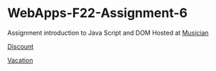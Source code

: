 # WebApps-F22-Assignment-6
Assignment introduction to Java Script and DOM
Hosted at
[Musician](https://44-563-web-apps-f22.github.io/44563-webapps-assignment-6-AnilKumarMandava/musician.html)


[Discount](https://44-563-web-apps-f22.github.io/44563-webapps-assignment-6-AnilKumarMandava/discount.html)


[Vacation](https://44-563-web-apps-f22.github.io/44563-webapps-assignment-6-AnilKumarMandava/vacation.html)
